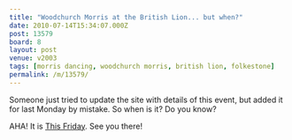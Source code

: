 ```yaml
---
title: "Woodchurch Morris at the British Lion... but when?"
date: 2010-07-14T15:34:07.000Z
post: 13579
board: 8
layout: post
venue: v2003
tags: [morris dancing, woodchurch morris, british lion, folkestone]
permalink: /m/13579/
---
```

Someone just tried to update the site with details of this event, but added it for last Monday by mistake. So when is it? Do you know?

AHA! It is <a href="http://www.woodchurch-pc.gov.uk/20thAnniversarypage.html">This Friday</a>. See you there!
